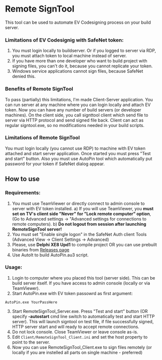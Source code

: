 # Remote SignTool 

This tool can be used to automate EV Codesigning process on your build server.

### Limitations of EV Codesignig with SafeNet token:
1. You must login locally to buildserver. Or if you logged to server via RDP, you must attach token to local machine instead of server.
2. If you have more than one developer who want to build project with signing files, you can't do it, because you cannot replicate your token.
3. Windows service applications cannot sign files, because SafeNet denied this.

### Benefits of Remote SignTool
To pass (partially) this limitations, I'm made Client-Server application. You can run server at any machine where you can login locally and attach EV token.
Now you can have any number of build servers (or developer machines). On the client side, you call signttool client which send file to server via HTTP protocol and send signed file back. Client can act as regular signtool.exe, so no modifications needed in your build scripts.

### Limitations of Remote SignTool
You must login locally (you cannot use RDP) to machine with EV token attached and start server application. Once started you must press "Test and start" button. Also you must use AutoPin tool which automatically put password for your token if SafeNet dialog appear.

## How to use
### Requirements:
1. You must use TeamViewer or directly connect to admin console to server with EV token installed.
  a) If you will use TeamViewer, you **must set on TV's client side "Never" for "Lock remote computer" option**,(Go to Advanced settings ->  "Advanced settings for connections to remote computers).
  b) **Do not logout from session after launching RemoteSignTool server!**
2. You must set "Enable single logon" in the SafeNet Auth client Tools (Advanced View -> Client Settings -> Advanced)
3. Please, use **Delphi XE8 Upd1** to compile project OR you can use prebuilt binaries from [Releases page](https://github.com/SirAlex/RemoteSignTool/releases)
4. Use AutoIt to build AutoPin.au3 script.

### Usage:
1. Login to computer where you placed this tool (server side). This can be build server itself. If you have access to admin console (locally or via TeamViewer).
2. Start AutoPin.exe with EV token passowrd as first argument:
``` 
AutoPin.exe YourPassHere
```
3. Start RemoteSignTool_Server.exe. Press "Test and start" button (OR specify **-autostart** cmd line switch to automatically test and start HTTP server). This will launch signtool on test file, if file successfully signed, HTTP server start and will ready to accept remote connections.
4. Do not lock console. Close TeamViewer or leave console as-is.
5. Edit ```Client/RemoteSignTool_Client.ini``` and set the host property to point to the server.
6. Now you can use RemoteSignTool_Client.exe to sign files remotely (or locally if you are instelled all parts on single machine - preferred)

